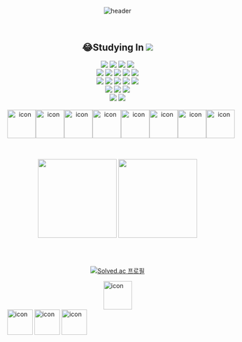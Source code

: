 <div align='center'>



![header](https://capsule-render.vercel.app/api?type=Rect&color=gradient&height=250&section=header&text=Play%20Ground&fontSize=70&animation=fadeIn)
<br><br><br>
 ## 😂Studying In <img src="https://img.shields.io/badge/Udemy-A435F0?style=flat-square&logo=Udemy&logoColor=white"/>
<img src="https://img.shields.io/badge/kalilinux-557C94?style=flat-square&logo=kalilinux&logoColor=white"/>
<img src="https://img.shields.io/badge/ubuntu-E95420?style=flat-square&logo=ubuntu&logoColor=white"/>
<img src="https://img.shields.io/badge/linux-FCC624?style=flat-square&logo=linux&logoColor=white"/>
<img src="https://img.shields.io/badge/Wireshark-1679A7?style=flat-square&logo=Wireshark&logoColor=white"/>

<br>
<img src="https://img.shields.io/badge/python-FCC624?style=flat-square&logo=python&logoColor=white"/>
<img src="https://img.shields.io/badge/C-A8B9CC?style=flat-square&logo=c&logoColor=white"/>
<img src="https://img.shields.io/badge/C++-00599C?style=flat-square&logo=cplusplus&logoColor=white"/>
<img src="https://img.shields.io/badge/CSharp-239120?style=flat-square&logo=csharp&logoColor=white"/>
<img src="https://img.shields.io/badge/tensorflow-FF6F00?style=flat-square&logo=tensorflow&logoColor=white"/>
<br>
<img src="https://img.shields.io/badge/docker-2496ED?style=flat-square&logo=docker&logoColor=white"/>
<img src="https://img.shields.io/badge/git-F05032?style=flat-square&logo=git&logoColor=white"/>
<img src="https://img.shields.io/badge/GitHub-181717?style=flat-square&logo=GitHub&logoColor=white"/>
<img src="https://img.shields.io/badge/vmware-607078?style=flat-square&logo=vmware&logoColor=white"/>
<img src="https://img.shields.io/badge/virtualbox-183A61?style=flat-square&logo=virtualbox&logoColor=white"/>
<br>
<img src="https://img.shields.io/badge/sketchfab-1CAAD9?style=flat-square&logo=sketchfab&logoColor=white"/>
<img src="https://img.shields.io/badge/unrealengine-0E1128?style=flat-square&logo=unrealengine&logoColor=white"/>
<img src="https://img.shields.io/badge/unity-000000?style=flat-square&logo=unity&logoColor=white"/>
<br>
<img src="https://img.shields.io/badge/AdobePremierepro-0E1128?style=flat-square&logo=adobepremierepro&logoColor=white"/>
<img src="https://img.shields.io/badge/AdobeAfterEffects-0E1128?style=flat-square&logo=adobeaftereffects&logoColor=white"/>
<br>
<br>
<div style="display: flex; align-items: flex-start;">
 
 <img src="https://techstack-generator.vercel.app/cpp-icon.svg" alt="icon" width="65" height="65" />
 <img src="https://techstack-generator.vercel.app/csharp-icon.svg" alt="icon" width="65" height="65" />
 <img src="https://techstack-generator.vercel.app/prettier-icon.svg" alt="icon" width="65" height="65" />
 <img src="https://techstack-generator.vercel.app/python-icon.svg" alt="icon" width="65" height="65" />
 <img src="https://techstack-generator.vercel.app/github-icon.svg" alt="icon" width="65" height="65" />
 <img src="https://techstack-generator.vercel.app/mysql-icon.svg" alt="icon" width="65" height="65" />
 <img src="https://techstack-generator.vercel.app/docker-icon.svg" alt="icon" width="65" height="65" />
 <img src="https://techstack-generator.vercel.app/kubernetes-icon.svg" alt="icon" width="65" height="65" />
 </div>
<br>
<br>
 <p>
  <img height="180em" src="https://github-readme-stats.vercel.app/api?username=kal501&show_icons=true&include_all_commits=true&bg_color=30,e96443,904e95&title_color=fff&text_color=fff">
  <img height="180em" src="https://github-readme-stats.vercel.app/api/top-langs/?username=kal501&layout=compact&bg_color=30,e96443,904e95&title_color=fff&text_color=fff">
</p>
<br> 
<br> 
 
  [![Solved.ac 프로필](http://mazassumnida.wtf/api/v2/generate_badge?boj=sumin9827)](https://solved.ac/sumin9827)
  
</div>


<div style="display: flex; align-items: flex-start; justify-content: center;">
 <img src="https://techstack-generator.vercel.app/cpp-icon.svg" alt="icon" width="65" height="65" /></div>
  <img src="https://techstack-generator.vercel.app/js-icon.svg" alt="icon" width="58" height="58" />
  <img src="https://techstack-generator.vercel.app/github-icon.svg" alt="icon" width="58" height="58" />
  <img src="https://techstack-generator.vercel.app/mysql-icon.svg" alt="icon" width="58" height="58" />
</div>
